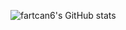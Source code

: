 ![fartcan6's GitHub stats](https://readme-stats.jonas-bernard.dev/api?username=fartcan6&layout=compact&title_color=FFF&text_color=FFF&icon_color=FFF&bg_color=161b22&hide_border=true)
